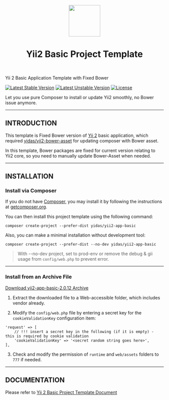 <p align="center">
    <a href="https://github.com/yiisoft" target="_blank">
        <img src="https://avatars0.githubusercontent.com/u/993323" height="100px">
    </a>
    <h1 align="center">Yii2 Basic Project Template</h1>
    <br>
</p>

Yii 2 Basic Application Template with Fixed Bower

[![Latest Stable Version](https://poser.pugx.org/yidas/yii2-app-basic/v/stable)](https://packagist.org/packages/yidas/yii2-app-basic)
[![Latest Unstable Version](https://poser.pugx.org/yidas/yii2-app-basic/v/unstable)](https://packagist.org/packages/yidas/yii2-app-basic)
[![License](https://poser.pugx.org/yidas/yii2-app-basic/license)](https://packagist.org/packages/yidas/yii2-app-basic)

Let you use pure Composer to install or update Yii2 smoothly, no Bower issue anymore. 

---

INTRODUCTION
------------

This template is Fixed Bower version of [Yii 2](http://www.yiiframework.com/) basic application, which required [yidas/yii2-bower-asset](https://github.com/yidas/yii2-bower-asset) for updating composer with Bower asset.

In this template, Bower packages are fixed for current version relating to Yii2 core, so you need to manually update Bower-Asset when needed.

---

INSTALLATION
------------

### Install via Composer

If you do not have [Composer](http://getcomposer.org/), you may install it by following the instructions
at [getcomposer.org](http://getcomposer.org/doc/00-intro.md#installation-nix).

You can then install this project template using the following command:

```
composer create-project --prefer-dist yidas/yii2-app-basic
```

Also, you can make a minimal installation without development tool:
```
composer create-project --prefer-dist --no-dev yidas/yii2-app-basic
```

> With --no-dev project, set to prod-env or remove the debug & gii usage from `config/web.php` to prevent error.

---

### Install from an Archive File

[Download yii2-app-basic-2.0.12 Archive](https://github.com/yidas/yii2-app-basic/releases/download/2.0.12/yii2-app-basic-2.0.12.tar.gz)

1. Extract the downloaded file to a  Web-accessible folder, which includes vendor already.

2. Modify the `config/web.php` file by entering a secret key for the `cookieValidationKey` configuration item:

  ```
  'request' => [
      // !!! insert a secret key in the following (if it is empty) - this is required by cookie validation
      'cookieValidationKey' => '<secret random string goes here>',
  ],
  ```
3. Check and modify the permission of `runtime` and `web/assets` folders to `777` if needed.

---

DOCUMENTATION
-------------

Please refer to [Yii 2 Basic Project Template Document](https://github.com/yiisoft/yii2-app-basic/blob/master/README.md)
